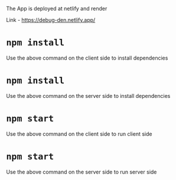 The App is deployed at netlify and render

Link - https://debug-den.netlify.app/

# `npm install`
Use the above command on the client side to install dependencies

# `npm install`
Use the above command on the server side to install dependencies

# `npm start`
Use the above command on the client side to run client side

# `npm start`
Use the above command on the server side to run server side
